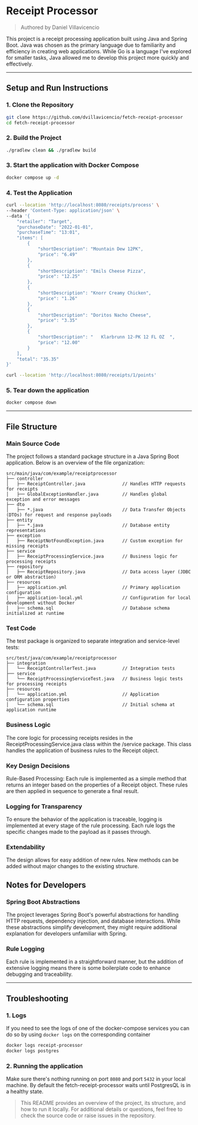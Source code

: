 # Receipt Processor
> Authored by Daniel Villavicencio

This project is a receipt processing application built using Java and Spring Boot. Java was chosen as the primary language due to familiarity and efficiency in creating web applications. While Go is a language I've explored for smaller tasks, Java allowed me to develop this project more quickly and effectively.
___

## Setup and Run Instructions

### 1. Clone the Repository
```bash
git clone https://github.com/dvillavicencio/fetch-receipt-processor
cd fetch-receipt-processor
```

### 2. Build the Project
```bash
./gradlew clean && ./gradlew build
```

### 3. Start the application with Docker Compose
```bash
docker compose up -d
```

### 4. Test the Application
```bash
curl --location 'http://localhost:8080/receipts/process' \
--header 'Content-Type: application/json' \
--data '{
    "retailer": "Target",
    "purchaseDate": "2022-01-01",
    "purchaseTime": "13:01",
    "items": [
        {
            "shortDescription": "Mountain Dew 12PK",
            "price": "6.49"
        },
        {
            "shortDescription": "Emils Cheese Pizza",
            "price": "12.25"
        },
        {
            "shortDescription": "Knorr Creamy Chicken",
            "price": "1.26"
        },
        {
            "shortDescription": "Doritos Nacho Cheese",
            "price": "3.35"
        },
        {
            "shortDescription": "   Klarbrunn 12-PK 12 FL OZ  ",
            "price": "12.00"
        }
    ],
    "total": "35.35"
}'

curl --location 'http://localhost:8080/receipts/1/points'
```

### 5. Tear down the application
```bash
docker compose down
```
___

## File Structure

### Main Source Code
The project follows a standard package structure in a Java Spring Boot application. Below is an overview of the file organization:
```
src/main/java/com/example/receiptprocessor
├── controller
│   ├── ReceiptController.java              // Handles HTTP requests for receipts
│   ├── GlobalExceptionHandler.java         // Handles global exception and error messages
├── dto
│   ├── *.java                              // Data Transfer Objects (DTOs) for request and response payloads
├── entity
│   ├── *.java                              // Database entity representations
├── exception
│   ├── ReceiptNotFoundException.java       // Custom exception for missing receipts
├── service
│   ├── ReceiptProcessingService.java       // Business logic for processing receipts
├── repository
│   ├── ReceiptRepository.java              // Data access layer (JDBC or ORM abstraction)
├── resources
│   ├── application.yml                     // Primary application configuration
│   ├── application-local.yml               // Configuration for local development without Docker
│   ├── schema.sql                          // Database schema initialized at runtime

```

### Test Code
The test package is organized to separate integration and service-level tests:
```
src/test/java/com/example/receiptprocessor
├── integration
│   └── ReceiptControllerTest.java          // Integration tests
├── service
│   └── ReceiptProcessingServiceTest.java   // Business logic tests for processing receipts 
├── resources
│   └── application.yml                     // Application configuration properties
│   └── schema.sql                          // Initial schema at application runtime
```

### Business Logic
The core logic for processing receipts resides in the ReceiptProcessingService.java class within the /service package. This class handles the application of business rules to the Receipt object.

### Key Design Decisions
Rule-Based Processing:
Each rule is implemented as a simple method that returns an integer based on the properties of a Receipt object. These rules are then applied in sequence to generate a final result.

### Logging for Transparency
To ensure the behavior of the application is traceable, logging is implemented at every stage of the rule processing. Each rule logs the specific changes made to the payload as it passes through.

### Extendability
The design allows for easy addition of new rules. New methods can be added without major changes to the existing structure.

## Notes for Developers
### Spring Boot Abstractions
The project leverages Spring Boot's powerful abstractions for handling HTTP requests, dependency injection, and database interactions. While these abstractions simplify development, they might require additional explanation for developers unfamiliar with Spring.

### Rule Logging
Each rule is implemented in a straightforward manner, but the addition of extensive logging means there is some boilerplate code to enhance debugging and traceability.

___

## Troubleshooting
### 1. Logs
If you need to see the logs of one of the docker-compose services you can do so by using `docker logs` on the corresponding container
```bash
docker logs receipt-processor
docker logs postgres
```
### 2. Running the application
Make sure there's nothing running on port `8080` and port `5432` in your local machine. By default the fetch-receipt-processor waits until PostgresQL is in a healthy state.

> This README provides an overview of the project, its structure, and how to run it locally. For additional details or questions, feel free to check the source code or raise issues in the repository.

